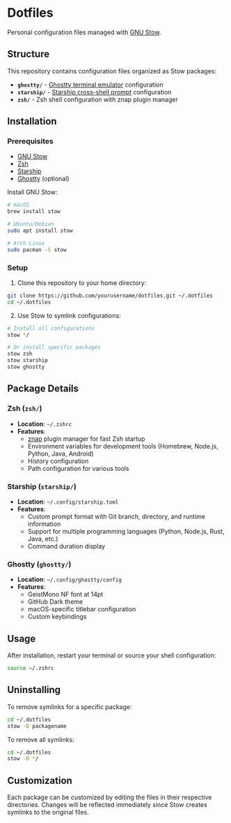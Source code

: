# Dotfiles

Personal configuration files managed with [GNU Stow](https://www.gnu.org/software/stow/).

## Structure

This repository contains configuration files organized as Stow packages:

- **`ghostty/`** - [Ghostty terminal emulator](https://mitchellh.com/ghostty) configuration
- **`starship/`** - [Starship cross-shell prompt](https://starship.rs/) configuration  
- **`zsh/`** - Zsh shell configuration with znap plugin manager

## Installation

### Prerequisites

- [GNU Stow](https://www.gnu.org/software/stow/)
- [Zsh](https://zsh.sourceforge.io/)
- [Starship](https://starship.rs/)
- [Ghostty](https://mitchellh.com/ghostty) (optional)

Install GNU Stow:
```bash
# macOS
brew install stow

# Ubuntu/Debian
sudo apt install stow

# Arch Linux
sudo pacman -S stow
```

### Setup

1. Clone this repository to your home directory:
```bash
git clone https://github.com/yourusername/dotfiles.git ~/.dotfiles
cd ~/.dotfiles
```

2. Use Stow to symlink configurations:
```bash
# Install all configurations
stow */

# Or install specific packages
stow zsh
stow starship
stow ghostty
```

## Package Details

### Zsh (`zsh/`)
- **Location**: `~/.zshrc`
- **Features**:
  - [znap](https://github.com/marlonrichert/zsh-snap) plugin manager for fast Zsh startup
  - Environment variables for development tools (Homebrew, Node.js, Python, Java, Android)
  - History configuration
  - Path configuration for various tools

### Starship (`starship/`)
- **Location**: `~/.config/starship.toml`
- **Features**:
  - Custom prompt format with Git branch, directory, and runtime information
  - Support for multiple programming languages (Python, Node.js, Rust, Java, etc.)
  - Command duration display

### Ghostty (`ghostty/`)
- **Location**: `~/.config/ghostty/config`
- **Features**:
  - GeistMono NF font at 14pt
  - GitHub Dark theme
  - macOS-specific titlebar configuration
  - Custom keybindings

## Usage

After installation, restart your terminal or source your shell configuration:
```bash
source ~/.zshrc
```

## Uninstalling

To remove symlinks for a specific package:
```bash
cd ~/.dotfiles
stow -D packagename
```

To remove all symlinks:
```bash
cd ~/.dotfiles
stow -D */
```

## Customization

Each package can be customized by editing the files in their respective directories. Changes will be reflected immediately since Stow creates symlinks to the original files.